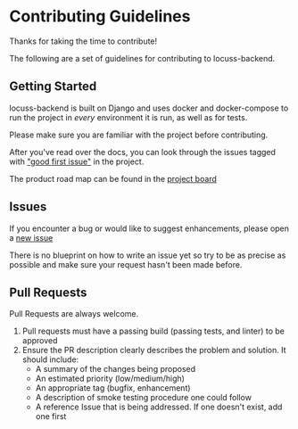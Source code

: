 # Contributing Guidelines

Thanks for taking the time to contribute!

The following are a set of guidelines for contributing to locuss-backend.

## Getting Started

locuss-backend is built on Django and uses docker and docker-compose to run the project in _every_ environment it is run, as well as for tests.

Please make sure you are familiar with the project before contributing.

After you've read over the docs, you can look through the issues tagged with ["good first issue"](https://github.com/ClemSau/locuss-backend/issues?q=is%3Aopen+is%3Aissue+label%3A%22good+first+issue%22) in the project.

The product road map can be found in the [project board](https://www.notion.so/00c82ffee92749479b71709e74ac8a14?v=b153bab6ceb248ad8c7ef0c7199315c9)

## Issues
If you encounter a bug or would like to suggest enhancements, please open a [new issue](https://github.com/ClemSau/locuss-backend/issues)

There is no blueprint on how to write an issue yet so try to be as precise as possible and  make sure your request hasn't been made before.

## Pull Requests
Pull Requests are always welcome. 

 1. Pull requests must have a passing build (passing tests, and linter) to be approved
 2. Ensure the PR description clearly describes the problem and solution. It should include:
    -  A summary of the changes being proposed
    -  An estimated priority (low/medium/high)
    -  An appropriate tag (bugfix, enhancement)
    -  A description of smoke testing procedure one could follow
    -  A reference Issue that is being addressed. If one doesn't exist, add one first
